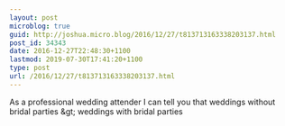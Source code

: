 ```yaml
---
layout: post
microblog: true
guid: http://joshua.micro.blog/2016/12/27/t813713163338203137.html
post_id: 34343
date: 2016-12-27T22:48:30+1100
lastmod: 2019-07-30T17:41:20+1100
type: post
url: /2016/12/27/t813713163338203137.html
---
```

As a professional wedding attender I can tell you that weddings without bridal parties &amp;gt; weddings with bridal parties
